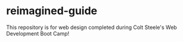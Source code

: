 # reimagined-guide
This repository is for web design completed during Colt Steele's Web Development Boot Camp!
